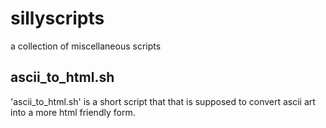sillyscripts
============
a collection of miscellaneous scripts

ascii_to_html.sh
----------------
'ascii_to_html.sh' is a short script that that is supposed to convert ascii art into a more html friendly form.


